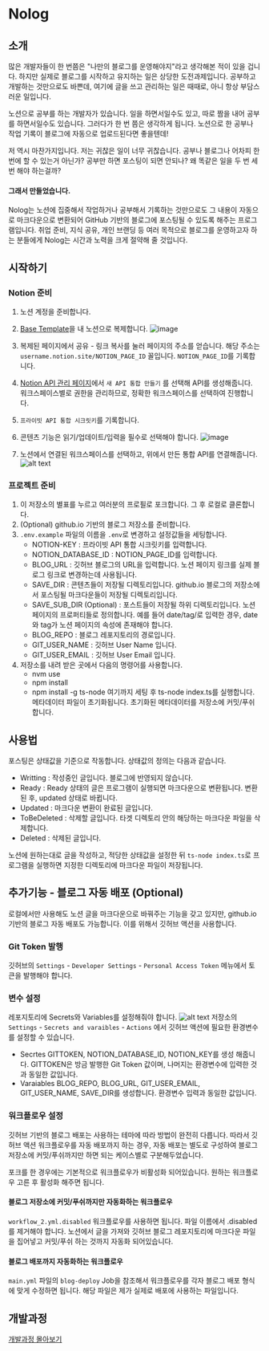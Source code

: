 # Nolog

## 소개

많은 개발자들이 한 번쯤은 "나만의 블로그를 운영해야지"라고 생각해본 적이 있을 겁니다. 하지만 실제로 블로그를 시작하고 유지하는 일은 상당한 도전과제입니다. 공부하고 개발하는 것만으로도 바쁜데, 여기에 글을 쓰고 관리하는 일은 때때로, 아니 항상 부담스러운 일입니다. 

노션으로 공부를 하는 개발자가 있습니다. 일을 하면서일수도 있고, 따로 짬을 내어 공부를 하면서일수도 있습니다. 그러다가 한 번 쯤은 생각하게 됩니다. 노션으로 한 공부나 작업 기록이 블로그에 자동으로 업로드된다면 좋을텐데!

저 역시 마찬가지입니다. 저는 귀찮은 일이 너무 귀찮습니다. 공부나 블로그나 어차피 한 번에 할 수 있는거 아닌가? 공부만 하면 포스팅이 되면 안되나? 왜 똑같은 일을 두 번 세 번 해야 하는걸까?

####  그래서 만들었습니다. 
Nolog는 노션에 집중해서 작업하거나 공부해서 기록하는 것만으로도 그 내용이 자동으로 마크다운으로 변환되어 GitHub 기반의 블로그에 포스팅될 수 있도록 해주는 프로그램입니다. 취업 준비, 지식 공유, 개인 브랜딩 등 여러 목적으로 블로그를 운영하고자 하는 분들에게 Nolog는 시간과 노력을 크게 절약해 줄 것입니다.

## 시작하기
### Notion 준비

1. 노션 계정을 준비합니다.
1. [Base Template](https://www.notion.so/248d5b9bf2a644b4b25485c828d5b04f?pvs=21)을 내 노션으로 복제합니다. 
   ![image](images/image.png)
2. 복제된 페이지에서 공유 - 링크 복사를 눌러 페이지의 주소를 얻습니다. 해당 주소는 `username.notion.site/NOTION_PAGE_ID` 꼴입니다. `NOTION_PAGE_ID`를 기록합니다. 
3. [Notion API 관리 페이지](https://www.notion.so/my-integrations)에서 `새 API 통합 만들기` 를 선택해 API를 생성해줍니다. 워크스페이스별로 권한을 관리하므로, 정확한 워크스페이스를 선택하여 진행합니다. 
4. `프라이빗 API 통합 시크릿키`를 기록합니다. 
5. 콘텐츠 기능은 읽기/업데이트/입력을 필수로 선택해야 합니다. 
  ![image](images/image-1.png)

1. 노션에서 연결된 워크스페이스를 선택하고, 위에서 만든 통합 API를 연결해줍니다. 
   ![alt text](images/image-2.png)

### 프로젝트 준비
1. 이 저장소의 별표를 누르고 여러분의 프로필로 포크합니다. 그 후 로컬로 클론합니다. 
2. (Optional) github.io 기반의 블로그 저장소를 준비합니다.
3. `.env.example` 파일의 이름을 `.env`로 변경하고 설정값들을 세팅합니다. 
   - NOTION-KEY : 프라이빗 API 통합 시크릿키를 입력합니다. 
   - NOTION_DATABASE_ID : NOTION_PAGE_ID를 입력합니다.
   - BLOG_URL : 깃허브 블로그의 URL을 입력합니다. 노션 페이지 링크를 실제 블로그 링크로 변경하는데 사용됩니다. 
   - SAVE_DIR : 콘텐츠들이 저장될 디렉토리입니다. github.io 블로그의 저장소에서 포스팅될 마크다운들이 저장될 디렉토리입니다. 
   - SAVE_SUB_DIR (Optional) : 포스트들이 저장될 하위 디렉토리입니다. 노션 페이지의 프로퍼티들로 정의합니다. 예를 들어 date/tag/로 입력한 경우, date와 tag가 노션 페이지의 속성에 존재해야 합니다. 
   - BLOG_REPO : 블로그 레포지토리의 경로입니다. 
   - GIT_USER_NAME : 깃허브 User Name 입니다. 
   - GIT_USER_EMAIL : 깃허브 User Email 입니다. 
1. 저장소를 내려 받은 곳에서 다음의 명령어를 사용합니다. 
   - nvm use
   - npm install
   - npm install -g ts-node
  여기까지 세팅 후 ts-node index.ts를 실행합니다. 메타데이터 파일이 초기화됩니다. 초기화된 메타데이터를 저장소에 커밋/푸쉬합니다.

## 사용법
포스팅은 상태값을 기준으로 작동합니다. 상태값의 정의는 다음과 같습니다. 
   - Writting : 작성중인 글입니다. 블로그에 반영되지 않습니다. 
   - Ready : Ready 상태의 글은 프로그램이 실행되면 마크다운으로 변환됩니다. 변환 된 후, updated 상태로 바뀝니다. 
   - Updated : 마크다운 변환이 완료된 글입니다. 
   - ToBeDeleted : 삭제할 글입니다. 타겟 디렉토리 안의 해당하는 마크다운 파일을 삭제합니다. 
   - Deleted : 삭제된 글입니다. 

노션에 원하는대로 글을 작성하고, 적당한 상태값을 설정한 뒤 `ts-node index.ts`로 프로그램을 실행하면 지정한 디렉토리에 마크다운 파일이 저장됩니다. 

## 추가기능 - 블로그 자동 배포 (Optional)
로컬에서만 사용해도 노션 글을 마크다운으로 바꿔주는 기능을 갖고 있지만, github.io 기반의 블로그 자동 배포도 가능합니다. 이를 위해서 깃허브 액션을 사용합니다. 

### Git Token 발행
깃허브의  `Settings` - `Developer Settings` - `Personal Access Token` 메뉴에서 토큰을 발행해야 합니다. 

### 변수 설정
레포지토리에 Secrets와 Variables를 설정해줘야 합니다. 
![alt text](images/image-3.png)
저장소의 `Settings` - `Secrets and varaibles` - `Actions` 에서 깃허브 액션에 필요한 환경변수를 설정할 수 있습니다. 
- Secrtes
  GITTOKEN, NOTION_DATABASE_ID, NOTION_KEY를 생성 해줍니다. GITTOKEN은 방금 발행한 Git Token 값이며, 나머지는 환경변수에 입력한 것과 동일한 값입니다. 
- Varaiables
  BLOG_REPO, BLOG_URL, GIT_USER_EMAIL, GIT_USER_NAME, SAVE_DIR를 생성합니다. 환경변수 입력과 동일한 값입니다. 

### 워크플로우 설정

깃허브 기반의 블로그 배포는 사용하는 테마에 따라 방법이 완전히 다릅니다. 따라서 깃허브 액션 워크플로우를 자동 배포까지 하는 경우, 자동 배포는 별도로 구성하여 블로그 저장소에 커밋/푸쉬까지만 하면 되는 케이스별로 구분해두었습니다. 

포크를 한 경우에는 기본적으로 워크플로우가 비활성화 되어있습니다. 원하는 워크플로우 고른 후 활성화 해주면 됩니다. 

#### 블로그 저장소에 커밋/푸쉬까지만 자동화하는 워크플로우
`workflow_2.yml.disabled` 워크플로우를 사용하면 됩니다. 파일 이름에서 .disabled를 제거해야 합니다. 
노션에서 글을 가져와 깃허브 블로그 레포지토리에 마크다운 파일을 집어넣고 커밋/푸쉬 하는 것까지 자동화 되어있습니다. 

#### 블로그 배포까지 자동화하는 워크플로우
`main.yml` 파일의 `blog-deploy` Job을 참조해서 워크플로우를 각자 블로그 배포 형식에 맞게 수정하면 됩니다. 해당 파일은 제가 실제로 배포에 사용하는 파일입니다. 

## 개발과정
[개발과정 몰아보기](https://sharknia.github.io/series/GitHub-Pages와-Notion-API-연동/)